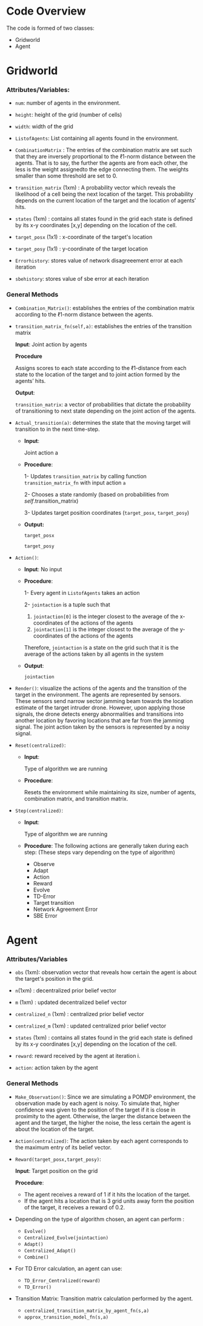 # Code Overview
The code is formed of two classes: 
  - Gridworld
  - Agent


# Gridworld
### Attributes/Variables:
- `num`: number of agents in the environment.

- `height`: height of the grid (number of cells)

- `width`: width of the grid

- `ListofAgents`: List containing all agents found in the environment.
  
- `CombinationMatrix` :
   The entries of the combination matrix are set such that they are inversely proportional to the ℓ1-norm distance between the agents. That is to say, the further
the agents are from each other, the less is the weight assignedto the edge connecting them. The weights smaller than some threshold are set to 0.

- `transition_matrix` (1xm) :
  A probability vector which reveals the likelihood of a cell being the next location of the target. This probability depends on the current location of the target and the location of agents’ hits.
  
- `states` (1xm) :
  contains all states found in the grid
  each state is defined by its x-y coordinates [x,y] depending on the location of the cell.

- `target_posx` (1x1) :
  x-coordinate of the target's location
  
- `target_posy` (1x1) :
  y-coordinate of the target location
  
- `Errorhistory`: stores value of network disagreeement error at each iteration

- `sbehistory`: stores value of sbe error at each iteration 

### General Methods

- `Combination_Matrix()`:
  establishes the entries of the combination matrix according to the ℓ1-norm distance between the agents.

- `transition_matrix_fn(self,a)`:
  establishes the entries of the transition matrix
  
  **Input**: 
    Joint action by agents
    
  **Procedure**
    
    Assigns scores to each state according to the ℓ1-distance from each state to the location of the target and to joint action formed by the agents’ hits. 
  
  **Output**:
  
    `transition_matrix`: a vector of probabilities that dictate the probability of transitioning to next state depending on the joint action of the agents.
  
- `Actual_transition(a)`:
  determines the state that the moving target will transition to in the next time-step. 
  
  - **Input**:
  
    Joint action a

  - **Procedure**:

    1- Updates `transition_matrix` by calling function `transition_matrix_fn` with input action `a`

    2- Chooses a state randomly (based on probabilities from *self*.transition_matrix)

    3- Updates target position coordinates (`target_posx`, `target_posy`)

  - **Output:**
  
    `target_posx`
    
    `target_posy`
    
- `Action()`:
  
  - **Input**:
    No input

  - **Procedure**:

    1- Every agent in `ListofAgents` takes an action

    2- `jointaction` is a tuple such that 

      1. `jointaction[0]` is the integer closest to the average of the x-coordinates of the actions of the agents
      2. `jointaction[1]` is the integer closest to the average of the y-coordinates of the actions of the agents

    Therefore, `jointaction` is a state on the grid such that it is the average of the actions taken by all agents in the system

  - **Output**:

    `jointaction`
    
- `Render()`:
visualize the actions of the agents and the transition of the target in the environment. The agents are represented by sensors. These sensors send narrow sector jamming beam towards the location estimate of the target intruder drone. However, upon applying those signals, the drone detects energy abnormalities and transitions into another location by favoring locations that are far from the jamming signal. The joint action taken by the sensors is represented by a noisy signal.

- `Reset(centralized)`:
  - **Input**:
  
    Type of algorithm we are running
  
  - **Procedure**: 
   
    Resets the environment while maintaining its size, number of agents, combination matrix, and transition matrix.
 
- `Step(centralized)`:

  - **Input**:
  
    Type of algorithm we are running
  
  - **Procedure**: 
   The following actions are generally taken during each step: (These steps vary depending on the type of algorithm)
    - Observe
    - Adapt
    - Action
    - Reward
    - Evolve
    - TD-Error
    - Target transition
    - Network Agreement Error
    - SBE Error 

# Agent
### Attributes/Variables
- `obs` (1xm): observation vector that reveals how certain the agent is about the target's position in the grid.

- `n`(1xm) : decentralized prior belief vector  

- `m` (1xm) : updated decentralized belief vector  

- `centralized_n` (1xm) : centralized prior belief vector

- `centralized_m` (1xm) : updated centralized prior belief vector

- `states` (1xm) :
  contains all states found in the grid
  each state is defined by its x-y coordinates [x,y] depending on the location of the cell.
  
- `reward`: reward received by the agent at iteration i.   

- `action`: action taken by the agent

### General Methods

- `Make_Observation()`:
   Since we are simulating a POMDP environment, the observation made by each agent is noisy. To simulate that,
        higher confidence was given to the position of the target if it is close in proximity to the agent. Otherwise, 
        the larger the distance between the agent and the target, the higher the noise, the less certain the agent is about
        the location of the target.
- `Action(centralized)`:
   The action taken by each agent corresponds to the maximum entry of its belief vector.
   
- `Reward(target_posx,target_posy)`:
  
  **Input**:
    Target position on the grid
  
  **Procedure**:
  - The agent receives a reward of 1 if it hits the location of the target.
  - If the agent hits a location that is 3 grid units away form the position of the target, it receives a reward of 0.2.

- Depending on the type of algorithm chosen, an agent can perform :
    - `Evolve()`
    - `Centralized_Evolve(jointaction)`
    - `Adapt()`
    - `Centralized_Adapt()`
    - `Combine()`
 
- For TD Error calculation, an agent can use:
    - `TD_Error_Centralized(reward)`
    - `TD_Error()`

- Transition Matrix: Transition matrix calculation performed by the agent.
    - `centralized_transition_matrix_by_agent_fn(s,a)`
    - `approx_transition_model_fn(s,a)`
    
  

